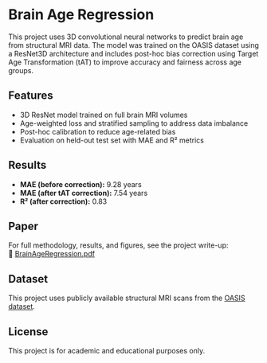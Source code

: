 # Brain Age Regression

This project uses 3D convolutional neural networks to predict brain age from structural MRI data. The model was trained on the OASIS dataset using a ResNet3D architecture and includes post-hoc bias correction using Target Age Transformation (tAT) to improve accuracy and fairness across age groups.

## Features
- 3D ResNet model trained on full brain MRI volumes  
- Age-weighted loss and stratified sampling to address data imbalance  
- Post-hoc calibration to reduce age-related bias  
- Evaluation on held-out test set with MAE and R² metrics  

## Results
- **MAE (before correction):** 9.28 years  
- **MAE (after tAT correction):** 7.54 years  
- **R² (after correction):** 0.83  

## Paper  
For full methodology, results, and figures, see the project write-up:  
📄 [BrainAgeRegression.pdf](BrainAgeRegression.pdf)

## Dataset
This project uses publicly available structural MRI scans from the [OASIS dataset](https://www.oasis-brains.org/).

## License
This project is for academic and educational purposes only.
